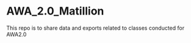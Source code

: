 # AWA_2.0_Matillion

This repo is to share data and exports related to classes conducted for AWA2.0
